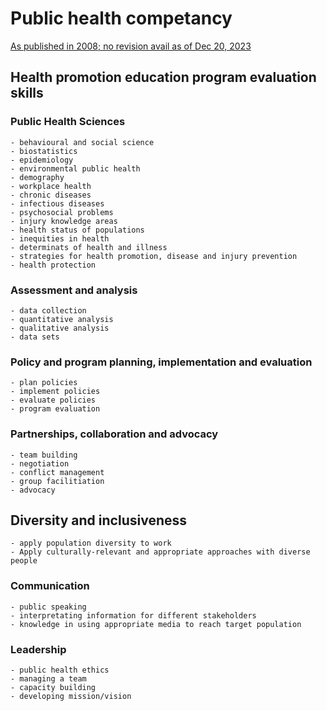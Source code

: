 # Public health competancy 

[As published in 2008; no revision avail as of Dec 20, 2023](https://www.phac-aspc.gc.ca/php-psp/ccph-cesp/pdfs/cc-manual-eng090407.pdf)

## Health promotion education program evaluation skills

### Public Health Sciences 
	- behavioural and social science
	- biostatistics
	- epidemiology
	- environmental public health
	- demography
	- workplace health
	- chronic diseases
	- infectious diseases
	- psychosocial problems
	- injury knowledge areas
	- health status of populations
	- inequities in health
	- determinats of health and illness
	- strategies for health promotion, disease and injury prevention
	- health protection
 
### Assessment and analysis
	- data collection
	- quantitative analysis
	- qualitative analysis
	- data sets
 
### Policy and program planning, implementation and evaluation
	- plan policies
	- implement policies
	- evaluate policies
	- program evaluation

### Partnerships, collaboration and advocacy
	- team building
	- negotiation
	- conflict management
	- group facilitiation
	- advocacy

## Diversity and inclusiveness
	- apply population diversity to work
	- Apply culturally-relevant and appropriate approaches with diverse people

### Communication
	- public speaking
	- interpretating information for different stakeholders
	- knowledge in using appropriate media to reach target population

### Leadership
	- public health ethics
	- managing a team
	- capacity building
	- developing mission/vision
	
